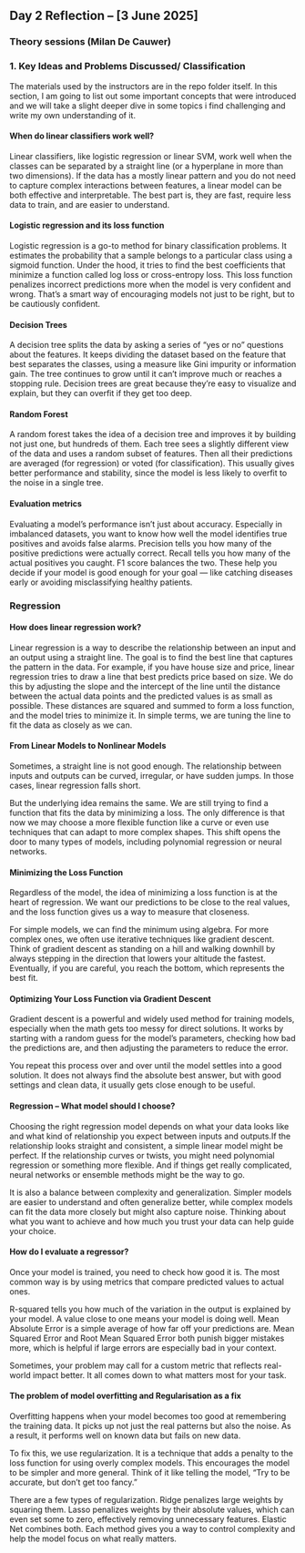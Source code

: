 ## **Day 2 Reflection – [3 June 2025]**

### Theory sessions (Milan De Cauwer)
### **1. Key Ideas and Problems Discussed/ Classification**
The materials used by the instructors are in the repo folder itself. In this section, I am going to list out some important concepts that were introduced and we will take a slight deeper dive in some topics i find challenging and write my own understanding of it.
#### When do linear classifiers work well?
Linear classifiers, like logistic regression or linear SVM, work well when the classes can be separated by a straight line (or a hyperplane in more than two dimensions). If the data has a mostly linear pattern and you do not need to capture complex interactions between features, a linear model can be both effective and interpretable. The best part is, they are fast, require less data to train, and are easier to understand.


#### Logistic regression and its loss function
Logistic regression is a go-to method for binary classification problems. It estimates the probability that a sample belongs to a particular class using a sigmoid function. Under the hood, it tries to find the best coefficients that minimize a function called log loss or cross-entropy loss. This loss function penalizes incorrect predictions more when the model is very confident and wrong. That’s a smart way of encouraging models not just to be right, but to be cautiously confident.
#### Decision Trees
A decision tree splits the data by asking a series of “yes or no” questions about the features. It keeps dividing the dataset based on the feature that best separates the classes, using a measure like Gini impurity or information gain. The tree continues to grow until it can’t improve much or reaches a stopping rule. Decision trees are great because they’re easy to visualize and explain, but they can overfit if they get too deep.


#### Random Forest
A random forest takes the idea of a decision tree and improves it by building not just one, but hundreds of them. Each tree sees a slightly different view of the data and uses a random subset of features. Then all their predictions are averaged (for regression) or voted (for classification). This usually gives better performance and stability, since the model is less likely to overfit to the noise in a single tree.
#### Evaluation metrics
Evaluating a model’s performance isn’t just about accuracy. Especially in imbalanced datasets, you want to know how well the model identifies true positives and avoids false alarms. Precision tells you how many of the positive predictions were actually correct. Recall tells you how many of the actual positives you caught. F1 score balances the two. These help you decide if your model is good enough for your goal — like catching diseases early or avoiding misclassifying healthy patients.

### **Regression**

#### How does linear regression work?
Linear regression is a way to describe the relationship between an input and an output using a straight line. The goal is to find the best line that captures the pattern in the data. For example, if you have house size and price, linear regression tries to draw a line that best predicts price based on size. We do this by adjusting the slope and the intercept of the line until the distance between the actual data points and the predicted values is as small as possible. These distances are squared and summed to form a loss function, and the model tries to minimize it. In simple terms, we are tuning the line to fit the data as closely as we can.

#### From Linear Models to Nonlinear Models
Sometimes, a straight line is not good enough. The relationship between inputs and outputs can be curved, irregular, or have sudden jumps. In those cases, linear regression falls short.

But the underlying idea remains the same. We are still trying to find a function that fits the data by minimizing a loss. The only difference is that now we may choose a more flexible function like a curve or even use techniques that can adapt to more complex shapes. This shift opens the door to many types of models, including polynomial regression or neural networks.
#### Minimizing the Loss Function
Regardless of the model, the idea of minimizing a loss function is at the heart of regression. We want our predictions to be close to the real values, and the loss function gives us a way to measure that closeness.

For simple models, we can find the minimum using algebra. For more complex ones, we often use iterative techniques like gradient descent. Think of gradient descent as standing on a hill and walking downhill by always stepping in the direction that lowers your altitude the fastest. Eventually, if you are careful, you reach the bottom, which represents the best fit.

#### Optimizing Your Loss Function via Gradient Descent
Gradient descent is a powerful and widely used method for training models, especially when the math gets too messy for direct solutions. It works by starting with a random guess for the model’s parameters, checking how bad the predictions are, and then adjusting the parameters to reduce the error.

You repeat this process over and over until the model settles into a good solution. It does not always find the absolute best answer, but with good settings and clean data, it usually gets close enough to be useful.
#### Regression – What model should I choose?
Choosing the right regression model depends on what your data looks like and what kind of relationship you expect between inputs and outputs.If the relationship looks straight and consistent, a simple linear model might be perfect. If the relationship curves or twists, you might need polynomial regression or something more flexible. And if things get really complicated, neural networks or ensemble methods might be the way to go.

It is also a balance between complexity and generalization. Simpler models are easier to understand and often generalize better, while complex models can fit the data more closely but might also capture noise. Thinking about what you want to achieve and how much you trust your data can help guide your choice.
#### How do I evaluate a regressor?
Once your model is trained, you need to check how good it is. The most common way is by using metrics that compare predicted values to actual ones.

R-squared tells you how much of the variation in the output is explained by your model. A value close to one means your model is doing well. Mean Absolute Error is a simple average of how far off your predictions are. Mean Squared Error and Root Mean Squared Error both punish bigger mistakes more, which is helpful if large errors are especially bad in your context.

Sometimes, your problem may call for a custom metric that reflects real-world impact better. It all comes down to what matters most for your task.


#### The problem of model overfitting and Regularisation as a fix
Overfitting happens when your model becomes too good at remembering the training data. It picks up not just the real patterns but also the noise. As a result, it performs well on known data but fails on new data.

To fix this, we use regularization. It is a technique that adds a penalty to the loss function for using overly complex models. This encourages the model to be simpler and more general. Think of it like telling the model, “Try to be accurate, but don’t get too fancy.”

There are a few types of regularization. Ridge penalizes large weights by squaring them. Lasso penalizes weights by their absolute values, which can even set some to zero, effectively removing unnecessary features. Elastic Net combines both. Each method gives you a way to control complexity and help the model focus on what really matters.
